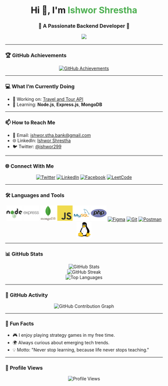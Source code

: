 <h1 align="center">Hi 👋, I'm <span style="color: #4CAF50;">Ishwor Shrestha</span></h1>
<h3 align="center">🚀 A Passionate Backend Developer 🚀</h3>

<p align="center">
  <img src="https://readme-typing-svg.herokuapp.com?font=Fira+Code&size=22&pause=1000&color=4CAF50&center=true&vCenter=true&width=500&lines=Transforming+Ideas+into+Code;Backend+Development+Enthusiast;Lifelong+Learner+and+Tech+Explorer">
</p>

---

### 🏆 **GitHub Achievements**
<p align="center">
  <a href="https://github.com/ryo-ma/github-profile-trophy">
    <img src="https://github-profile-trophy.vercel.app/?username=ishwor-stha&theme=gruvbox&row=1&column=6" alt="GitHub Achievements" />
  </a>
</p>

---

### 💻 **What I’m Currently Doing**
- 🔭 Working on: [Travel and Tour API](https://github.com/Ishwor-stha/Backend)  
- 🌱 Learning: **Node.js**, **Express.js**, **MongoDB**

---

### 📫 **How to Reach Me**
- 📧 Email: [ishwor.stha.bank@gmail.com](mailto:ishwor.stha.bank@gmail.com)  
- 🌐 LinkedIn: [Ishwor Shrestha](https://linkedin.com/in/ishwor-shrestha-116310259)  
- 🐦 Twitter: [@ishwor299](https://twitter.com/@ishwor299)

---

### 🌐 **Connect With Me**
<p align="center">
  <a href="https://twitter.com/@ishwor299" target="_blank"><img src="https://img.shields.io/twitter/follow/@ishwor299?logo=twitter&style=for-the-badge" alt="Twitter" /></a>
  <a href="https://linkedin.com/in/ishwor-shrestha-116310259" target="_blank"><img src="https://img.shields.io/badge/LinkedIn-blue?style=for-the-badge&logo=linkedin" alt="LinkedIn" /></a>
  <a href="https://fb.com/profile.php?id=61555879275662&mibextid=zbwkwl" target="_blank"><img src="https://img.shields.io/badge/Facebook-1877F2?style=for-the-badge&logo=facebook&logoColor=white" alt="Facebook" /></a>
  <a href="https://www.leetcode.com/esor-shrestha" target="_blank"><img src="https://img.shields.io/badge/LeetCode-orange?style=for-the-badge&logo=leetcode&logoColor=white" alt="LeetCode" /></a>
</p>

---

### 🛠️ **Languages and Tools**
<p align="center">
  <a href="https://nodejs.org" target="_blank"><img src="https://raw.githubusercontent.com/devicons/devicon/master/icons/nodejs/nodejs-original-wordmark.svg" alt="Node.js" width="50" /></a>
  <a href="https://expressjs.com" target="_blank"><img src="https://raw.githubusercontent.com/devicons/devicon/master/icons/express/express-original-wordmark.svg" alt="Express.js" width="50" /></a>
  <a href="https://www.mongodb.com/" target="_blank"><img src="https://raw.githubusercontent.com/devicons/devicon/master/icons/mongodb/mongodb-original-wordmark.svg" alt="MongoDB" width="50" /></a>
  <a href="https://developer.mozilla.org/en-US/docs/Web/JavaScript" target="_blank"><img src="https://raw.githubusercontent.com/devicons/devicon/master/icons/javascript/javascript-original.svg" alt="JavaScript" width="50" /></a>
  <a href="https://www.mysql.com/" target="_blank"><img src="https://raw.githubusercontent.com/devicons/devicon/master/icons/mysql/mysql-original-wordmark.svg" alt="MySQL" width="50" /></a>
  <a href="https://www.php.net" target="_blank"><img src="https://raw.githubusercontent.com/devicons/devicon/master/icons/php/php-original.svg" alt="PHP" width="50" /></a>
  <a href="https://www.figma.com/" target="_blank"><img src="https://www.vectorlogo.zone/logos/figma/figma-icon.svg" alt="Figma" width="50" /></a>
  <a href="https://git-scm.com/" target="_blank"><img src="https://www.vectorlogo.zone/logos/git-scm/git-scm-icon.svg" alt="Git" width="50" /></a>
  <a href="https://postman.com" target="_blank"><img src="https://www.vectorlogo.zone/logos/getpostman/getpostman-icon.svg" alt="Postman" width="50" /></a>
  <a href="https://www.linux.org/" target="_blank"><img src="https://raw.githubusercontent.com/devicons/devicon/master/icons/linux/linux-original.svg" alt="Linux" width="50" /></a>
</p>

---

### 📊 **GitHub Stats**
<p align="center">
  <img src="https://github-readme-stats.vercel.app/api?username=ishwor-stha&show_icons=true&theme=radical" alt="GitHub Stats" />
  <br/>
  <img src="https://github-readme-streak-stats.herokuapp.com/?user=ishwor-stha&theme=radical" alt="GitHub Streak" />
  <br/>
  <img src="https://github-readme-stats.vercel.app/api/top-langs?username=ishwor-stha&show_icons=true&layout=compact&theme=radical" alt="Top Languages" />
</p>

---

### 🚀 **GitHub Activity**
<p align="center">
  <img src="https://github-readme-activity-graph.cyclic.app/graph?username=ishwor-stha&theme=rogue" alt="GitHub Contribution Graph" />
</p>

---

### 🐾 **Fun Facts**
- 🎮 I enjoy playing strategy games in my free time.  
- 🌍 Always curious about emerging tech trends.  
- 💡 Motto: "Never stop learning, because life never stops teaching."  

---

### 🎨 **Profile Views**
<p align="center">
  <img src="https://komarev.com/ghpvc/?username=ishwor-stha&label=Profile%20views&color=brightgreen&style=flat" alt="Profile Views" />
</p>



